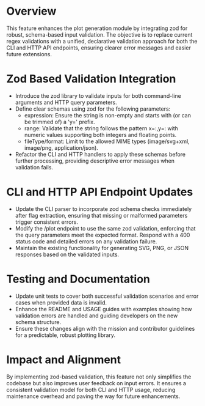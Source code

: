 # Overview
This feature enhances the plot generation module by integrating zod for robust, schema-based input validation. The objective is to replace current regex validations with a unified, declarative validation approach for both the CLI and HTTP API endpoints, ensuring clearer error messages and easier future extensions.

# Zod Based Validation Integration
- Introduce the zod library to validate inputs for both command-line arguments and HTTP query parameters.
- Define clear schemas using zod for the following parameters:
  - expression: Ensure the string is non-empty and starts with (or can be trimmed of) a 'y=' prefix.
  - range: Validate that the string follows the pattern x=<min>:<max>,y=<min>:<max> with numeric values supporting both integers and floating points.
  - fileType/format: Limit to the allowed MIME types (image/svg+xml, image/png, application/json).
- Refactor the CLI and HTTP handlers to apply these schemas before further processing, providing descriptive error messages when validation fails.

# CLI and HTTP API Endpoint Updates
- Update the CLI parser to incorporate zod schema checks immediately after flag extraction, ensuring that missing or malformed parameters trigger consistent errors.
- Modify the /plot endpoint to use the same zod validation, enforcing that the query parameters meet the expected format. Respond with a 400 status code and detailed errors on any validation failure.
- Maintain the existing functionality for generating SVG, PNG, or JSON responses based on the validated inputs.

# Testing and Documentation
- Update unit tests to cover both successful validation scenarios and error cases when provided data is invalid.
- Enhance the README and USAGE guides with examples showing how validation errors are handled and guiding developers on the new schema structure.
- Ensure these changes align with the mission and contributor guidelines for a predictable, robust plotting library.

# Impact and Alignment
By implementing zod-based validation, this feature not only simplifies the codebase but also improves user feedback on input errors. It ensures a consistent validation model for both CLI and HTTP usage, reducing maintenance overhead and paving the way for future enhancements.